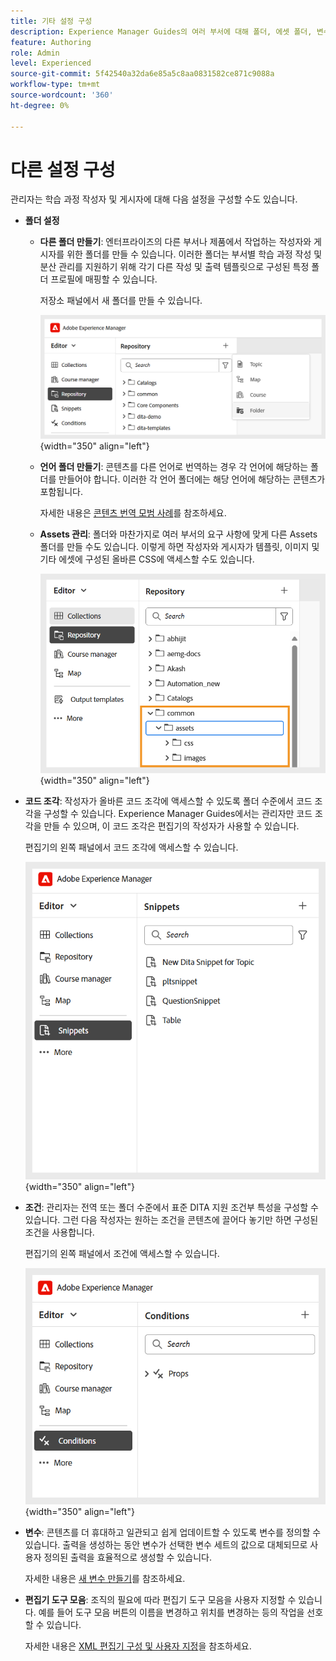 ```yaml
---
title: 기타 설정 구성
description: Experience Manager Guides의 여러 부서에 대해 폴더, 에셋 폴더, 변수, 코드 조각, 조건 등을 구성하는 방법에 대해 알아봅니다.
feature: Authoring
role: Admin
level: Experienced
source-git-commit: 5f42540a32da6e85a5c8aa0831582ce871c9088a
workflow-type: tm+mt
source-wordcount: '360'
ht-degree: 0%

---
```


# 다른 설정 구성

관리자는 학습 과정 작성자 및 게시자에 대해 다음 설정을 구성할 수도 있습니다.

- **폴더 설정**
   - **다른 폴더 만들기**: 엔터프라이즈의 다른 부서나 제품에서 작업하는 작성자와 게시자를 위한 폴더를 만들 수 있습니다. 이러한 폴더는 부서별 학습 과정 작성 및 분산 관리를 지원하기 위해 각기 다른 작성 및 출력 템플릿으로 구성된 특정 폴더 프로필에 매핑할 수 있습니다.

     저장소 패널에서 새 폴더를 만들 수 있습니다.

     ![](assets/create-new-folder.png){width="350" align="left"}
   - **언어 폴더 만들기**: 콘텐츠를 다른 언어로 번역하는 경우 각 언어에 해당하는 폴더를 만들어야 합니다. 이러한 각 언어 폴더에는 해당 언어에 해당하는 콘텐츠가 포함됩니다.

     자세한 내용은 [콘텐츠 번역 모범 사례](../user-guide/translation-first-time.md)를 참조하세요.
   - **Assets 관리**: 폴더와 마찬가지로 여러 부서의 요구 사항에 맞게 다른 Assets 폴더를 만들 수도 있습니다. 이렇게 하면 작성자와 게시자가 템플릿, 이미지 및 기타 에셋에 구성된 올바른 CSS에 액세스할 수도 있습니다.

     ![](assets/configure-assets-folder.png){width="350" align="left"}
- **코드 조각**: 작성자가 올바른 코드 조각에 액세스할 수 있도록 폴더 수준에서 코드 조각을 구성할 수 있습니다. Experience Manager Guides에서는 관리자만 코드 조각을 만들 수 있으며, 이 코드 조각은 편집기의 작성자가 사용할 수 있습니다.

  편집기의 왼쪽 패널에서 코드 조각에 액세스할 수 있습니다.

  ![](assets/create-snippets.png){width="350" align="left"}
- **조건**: 관리자는 전역 또는 폴더 수준에서 표준 DITA 지원 조건부 특성을 구성할 수 있습니다. 그런 다음 작성자는 원하는 조건을 콘텐츠에 끌어다 놓기만 하면 구성된 조건을 사용합니다.

  편집기의 왼쪽 패널에서 조건에 액세스할 수 있습니다.

  ![](assets/create-conditions.png){width="350" align="left"}
- **변수**: 콘텐츠를 더 휴대하고 일관되고 쉽게 업데이트할 수 있도록 변수를 정의할 수 있습니다. 출력을 생성하는 동안 변수가 선택한 변수 세트의 값으로 대체되므로 사용자 정의된 출력을 효율적으로 생성할 수 있습니다.

  자세한 내용은 [새 변수 만들기](../native-pdf/native-pdf-variables.md#create-a-new-variable)를 참조하세요.

- **편집기 도구 모음**: 조직의 필요에 따라 편집기 도구 모음을 사용자 지정할 수 있습니다. 예를 들어 도구 모음 버튼의 이름을 변경하고 위치를 변경하는 등의 작업을 선호할 수 있습니다.

  자세한 내용은 [XML 편집기 구성 및 사용자 지정](../cs-install-guide/conf-folder-level.md#configure-and-customize-the-xml-editor-id2065g300o5z)을 참조하세요.
